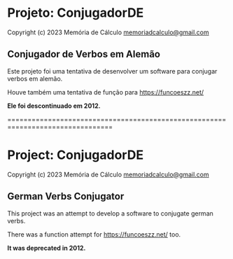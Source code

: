 # Projeto: ConjugadorDE

Copyright (c) 2023 Memória de Cálculo <memoriadcalculo@gmail.com>

## Conjugador de Verbos em Alemão

Este projeto foi uma tentativa de desenvolver um software para conjugar verbos
em alemão.

Houve também uma tentativa de função para https://funcoeszz.net/

**Ele foi descontinuado em 2012.**

================================================================================

# Project: ConjugadorDE

Copyright (c) 2023 Memória de Cálculo <memoriadcalculo@gmail.com>

## German Verbs Conjugator

This project was an attempt to develop a software to conjugate german verbs.

There was a function attempt for https://funcoeszz.net/ too.

**It was deprecated in 2012.**
